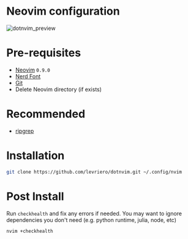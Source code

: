 Neovim configuration
===

![dotnvim_preview](https://github-production-user-asset-6210df.s3.amazonaws.com/807237/267065019-d745cfe6-f5ad-46a9-8749-72b8c5459a36.png)

# Pre-requisites

- [Neovim](https://github.com/neovim/neovim/releases/tag/v0.9.0) `0.9.0`
- [Nerd Font](https://www.nerdfonts.com/)
- [Git](https://git-scm.com/downloads)
- Delete Neovim directory (if exists)

# Recommended

- [ripgrep](https://github.com/BurntSushi/ripgrep)

# Installation

```bash
git clone https://github.com/levriero/dotnvim.git ~/.config/nvim
```

# Post Install

Run `checkhealth` and fix any errors if needed. You may want to ignore dependencies you don't need (e.g. python runtime, julia, node, etc)

```bash
nvim +checkhealth
```

